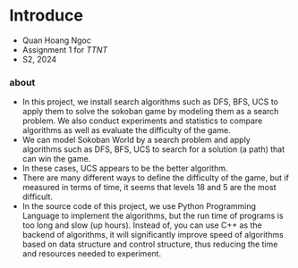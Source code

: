 # Introduce 
- Quan Hoang Ngoc
- Assignment 1 for _TTNT_
- S2, 2024
### about 
- In this project, we install search algorithms such as DFS, BFS, UCS to apply them to solve the sokoban game by modeling them as a search problem. We also conduct experiments and statistics to compare algorithms as well as evaluate the difficulty of the game.
- We can model Sokoban World by a search problem and apply algorithms such as DFS, BFS, UCS to search for a solution (a path) that can win the game.
- In these cases, UCS appears to be the better algorithm.
- There are many different ways to define the difficulty of the game, but if measured in terms of time, it seems that levels 18 and 5 are the most difficult.
- In the source code of this project, we use Python Programming Language to implement the algorithms, but the run time of programs is too long and slow (up hours). Instead of, you can use C++ as the backend of algorithms, it will significantly improve speed of algorithms based on data structure and  control structure, thus reducing the time and resources needed to experiment.
